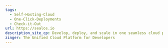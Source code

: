 ```yaml
---
tags:
  - Self-Hosting-Cloud
  - One-Click-Deployments
  - Check-it-Out
url: https://sealos.io
description_site_cp: Develop, deploy, and scale in one seamless cloud platform
zinger: The Unified Cloud Platform for Developers
---
```

